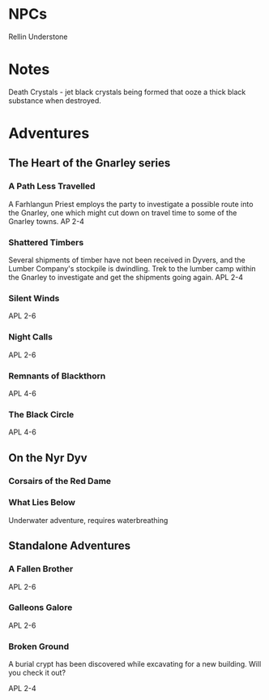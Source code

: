 # NPCs
Rellin Understone

# Notes
Death Crystals - jet black crystals being formed that ooze a thick black substance when destroyed.

# Adventures

## The Heart of the Gnarley series

### A Path Less Travelled
A Farhlangun Priest employs the party to investigate a possible route into the Gnarley, one which might cut down on travel time to some of the Gnarley towns.
AP 2-4

### Shattered Timbers
Several shipments of timber have not been received in Dyvers, and the Lumber Company's stockpile is dwindling. Trek to the lumber camp within the Gnarley to investigate and get the shipments going again.
APL 2-4 

### Silent Winds

APL 2-6

### Night Calls

APL 2-6

### Remnants of Blackthorn

APL 4-6

### The Black Circle

APL 4-6

## On the Nyr Dyv

### Corsairs of the Red Dame

### What Lies Below
Underwater adventure, requires waterbreathing

### 

## Standalone Adventures

### A Fallen Brother
APL 2-6

### Galleons Galore

APL 2-6

### Broken Ground
A burial crypt has been discovered while excavating for a new building. Will you check it out?

APL 2-4